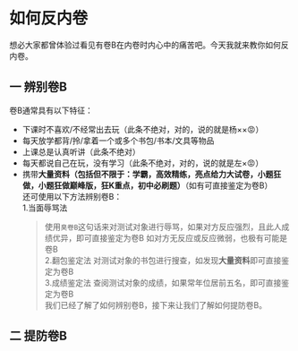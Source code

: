 # 如何反内卷
想必大家都曾体验过看见有卷B在内卷时内心中的痛苦吧。今天我就来教你如何反内卷。
## 一 辨别卷B
卷B通常具有以下特征：
- 下课时不喜欢/不经常出去玩（此条不绝对，对的，说的就是杨××😡）
- 每天放学都背/拎/拿着一个或多个书包/书本/文具等物品
- 上课总是认真听讲（此条不绝对）
- 每天都说自己在玩，没有学习（此条不绝对，对的，说的就是左×😡）
- 携带**大量资料（包括但不限于：学霸，高效精练，亮点给力大试卷，小题狂做，小题狂做巅峰版，狂K重点，初中必刷题）**（如有可直接鉴定为卷B）<br>
还可使用以下方法辨别卷B：<br>
1.当面辱骂法
  > 使用`臭卷B`这句话来对测试对象进行辱骂，如果对方反应强烈，且此人成绩优异，即可直接鉴定为卷B
  > 如对方无反应或反应微弱，也极有可能是卷B<br>
2.翻包鉴定法
  > 对测试对象的书包进行搜查，如发现**大量资料**即可直接鉴定为卷B<br>
3.成绩鉴定法
  > 查阅测试对象的成绩，如果常年位居前五名，即可直接鉴定为卷B<br>
我们已经了解了如何辨别卷B，接下来让我们了解如何提防卷B。
## 二 提防卷B
